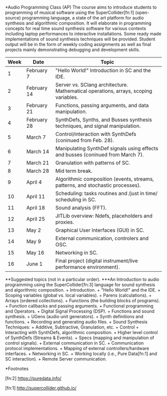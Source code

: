 
  *Audio Programming Class (AP)
    The course aims to introduce students to programming of musical software using
    the SuperCollider[fn:1] (open-source) programming language, a state of the art
    platform for audio synthesis and algorithmic composition. It will elaborate in
    programming concepts for real time sound synthesis software for various
    contexts including laptop performances to interactive installations. Some
    ready made implementations of sound synthesis techniques will be provided.
    Student output will be in the form of weekly coding assignments as well as
    final projects mainly demonstrating debugging and development skills.

  | Week | Date         | Topic                                                                                            |
  |------|--------------|--------------------------------------------------------------------------------------------------|
  |    1 | February 7   | "Hello World!" Introduction in SC and the IDE.                                                   |
  |    2 | February  14 | Server vs. SClang architecture. Mathematical operations, arrays, scoping variables.              |
  |    3 | February 21  | Functions, passing arguments, and data manipulation.                                             |
  |    4 | February  28 | SynthDefs, Synths, and Busses synthesis techniques, and signal manipulation.                     |
  |    5 | March 7      | Control/interaction with SynthDefs (coninued from Feb. 28).                                      |
  |    6 | March 14     | Manipulating SynthDef signals using effects and busses (coninued from March 7).                  |
  |    7 | March 21     | Granulation with patterns of SC.                                                                 |
  |    8 | March 28     | Mid term break.                                                                                  |
  |    9 | April 4      | Algorithmic composition (events, streams, patterns, and stochastic processes).                   |
  |   10 | April 11     | Scheduling: tasks routines and /just in time/ scheduling in SC.                                  |
  |   11 | April 18     | Sound analysis (FFT).                                                                            |
  |   12 | April 25     | JITLib overview: Ndefs, placeholders and proxies.                                                |
  |   13 | May 2        | Graphical User Interfaces (GUI) in SC.                                                           |
  |   14 | May 9        | External communication, controlers and OSC.                                                      |
  |   15 | May 16       | Networking in SC.                                                                                |
  |   16 | June 1       | Final project (digital instrument/live performance environment).                                 |

  **Suggested topics (not in a particular order).
  ***An Introduction to audio programming using the SuperCollider[fn:3] language for sound synthesis and algorithmic composition.
     + Introduction.
       + "Hello World!" and the IDE.
       + Scoping variables (global vs. local variables).
       + Parens (calculations).
       + Arrays (ordered collections).
       + Functions (the building blocks of programs).
       + Function callbacks and passing arguments.
       + Functional programming and Operators.
     + Digital Signal Processing (DSP).
       + Functions and sound synthesis.
       + UGens (audio unit generators).
       + Synth definitions and functions.
       + Recording and generating audio files.
     + Sound Synthesis Techniques:
       + Additive, Subtractive, Granulation, etc.
     + Control
       + Interacting with SynthDefs, algorithmic composition.
       + Higher level control of SynthDefs (Streams & Events).
       + Specs (mapping and manipulation of control signals).
     + External communication in SC.
       + Communication protocol implementations.
       + Mapping of external controllers/hardware interfaces.
     + Networking in SC.
       + Working locally (i.e., Pure Data[fn:1] and SC interaction).
       + Remote Server communication.

  *Footnotes

  [fn:2] https://puredata.info/

  [fn:1] http://supercollider.github.io/
